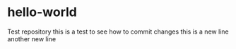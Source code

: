 # hello-world
Test repository 
this is a test to see how to commit changes
this is a new line
another new line
